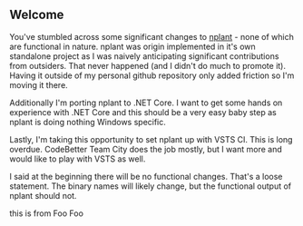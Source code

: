 ## Welcome
You've stumbled across some significant changes to [nplant](http://nplant.org) - none of which are functional in nature.  nplant was origin implemented in it's own standalone project as I was naively anticipating significant contributions from outsiders.  That never happened (and I didn't do much to promote it).  Having it outside of my personal github repository only added friction so I'm moving it there.  

Additionally I'm porting nplant to .NET Core.  I want to get some hands on experience with .NET Core and this should be a very easy baby step as nplant is doing nothing Windows specific.

Lastly, I'm taking this opportunity to set nplant up with VSTS CI.  This is long overdue.  CodeBetter Team City does the job mostly, but I want more and would like to play with VSTS as well.

I said at the beginning there will be no functional changes.  That's a loose statement.  The binary names will likely change, but the functional output of nplant should not.

this is from Foo Foo